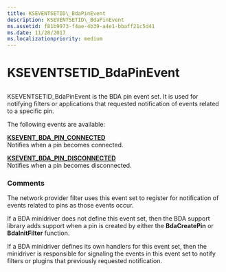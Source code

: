 ```yaml
---
title: KSEVENTSETID\_BdaPinEvent
description: KSEVENTSETID\_BdaPinEvent
ms.assetid: f81b9973-f4ae-4b39-a4e1-bbaff21c5d41
ms.date: 11/28/2017
ms.localizationpriority: medium
---
```


# KSEVENTSETID\_BdaPinEvent


## <span id="ddk_kseventsetid_bdapinevent_ks"></span><span id="DDK_KSEVENTSETID_BDAPINEVENT_KS"></span>


KSEVENTSETID\_BdaPinEvent is the BDA pin event set. It is used for notifying filters or applications that requested notification of events related to a specific pin.

The following events are available:

<span id="KSEVENT_BDA_PIN_CONNECTED"></span><span id="ksevent_bda_pin_connected"></span>[**KSEVENT\_BDA\_PIN\_CONNECTED**](ksevent-bda-pin-connected.md)  
Notifies when a pin becomes connected.

<span id="KSEVENT_BDA_PIN_DISCONNECTED"></span><span id="ksevent_bda_pin_disconnected"></span>[**KSEVENT\_BDA\_PIN\_DISCONNECTED**](ksevent-bda-pin-disconnected.md)  
Notifies when a pin becomes disconnected.

### Comments

The network provider filter uses this event set to register for notification of events related to pins as those events occur.

If a BDA minidriver does not define this event set, then the BDA support library adds support when a pin is created by either the **BdaCreatePin** or **BdaInitFilter** function.

If a BDA minidriver defines its own handlers for this event set, then the minidriver is responsible for signaling the events in this event set to notify filters or plugins that previously requested notification.

 

 





